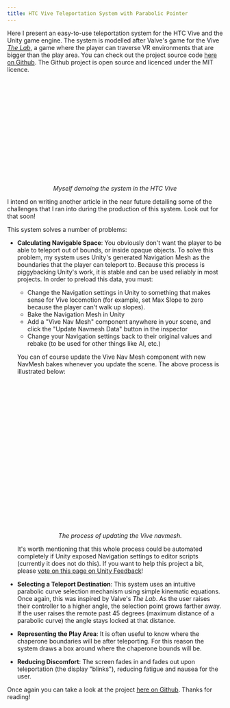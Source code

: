 ```yaml
---
title: HTC Vive Teleportation System with Parabolic Pointer
---
```


Here I present an easy-to-use teleportation system for the HTC Vive and the Unity game engine. The system is modelled
after Valve&#39;s game for the Vive [*The Lab*](http://store.steampowered.com/app/450390/), a game where the player can
traverse VR environments that are bigger than the play area.  You can check out the project source code
[here on Github](https://github.com/Flafla2/Vive-Teleporter).  The Github project is open source and licenced under the MIT
licence.

<div style="max-width:750px;max-height:auto;display:block;margin-left:auto;margin-right:auto;">
    <div class="media-flex" style="padding-bottom: 42.735%;">
        <div class='gfyunveil' gfy-name="HonorableComplexCutworm"></div><br />
    </div>
</div>
<p style="text-align: center">
    <i>Myself demoing the system in the HTC Vive</i>
</p>

I intend on writing another article in the near future detailing some of the challenges that I ran into during the production
of this system.  Look out for that soon!

<!--break-->

This system solves a number of problems:

* **Calculating Navigable Space**: You obviously don't want the player to be able to teleport out of bounds, or inside
  opaque objects.  To solve this problem, my system uses Unity's generated Navigation Mesh as the boundaries that the
  player can teleport to.  Because this process is piggybacking Unity's work, it is stable and can be used reliably in most
  projects.  In order to preload this data, you must:

  * Change the Navigation settings in Unity to something that makes sense for Vive locomotion (for example, set Max Slope
    to zero because the player can't walk up slopes).
  * Bake the Navigation Mesh in Unity
  * Add a "Vive Nav Mesh" component anywhere in your scene, and click the "Update Navmesh Data" button in the inspector
  * Change your Navigation settings back to their original values and rebake (to be used for other things like AI, etc.)
  
  You can of course update the Vive Nav Mesh component with new NavMesh bakes whenever you update the scene.  The above
  process is illustrated below:
   
  <div style="max-width:700px;max-height:auto;display:block;margin-left:auto;margin-right:auto;">
      <div class="media-flex" style="padding-bottom: 66.865%;">
          <div class='gfyitem' data-controls='false' data-expand='true' data-id="WelldocumentedForcefulAlaskanmalamute"></div><br />
      </div>
  </div>
  <p style="text-align: center">
      <i>The process of updating the Vive navmesh.</i>
  </p>
  
  It's worth mentioning that this whole process could be automated completely if Unity exposed Navigation settings
  to editor scripts (currently it does not do this).  If you want to help this project a bit, please [vote on this page
  on Unity Feedback](https://feedback.unity3d.com/suggestions/expose-navigation-settings-to-editor-scripts)!
  
* **Selecting a Teleport Destination**: This system uses an intuitive parabolic curve selection mechanism using simple
  kinematic equations.  Once again, this was inspired by Valve's *The Lab*.  As the user raises their controller to a higher
  angle, the selection point grows farther away.  If the user raises the remote past 45 degrees (maximum distance of a parabolic
  curve) the angle stays locked at that distance.
* **Representing the Play Area**: It is often useful to know where the chaperone boundaries will be after teleporting.  For
  this reason the system draws a box around where the chaperone bounds will be.
* **Reducing Discomfort**: The screen fades in and fades out upon teleportation (the display "blinks"), reducing fatigue
  and nausea for the user.

Once again you can take a look at the project [here on Github](https://github.com/Flafla2/Vive-Teleporter).  Thanks for
reading!